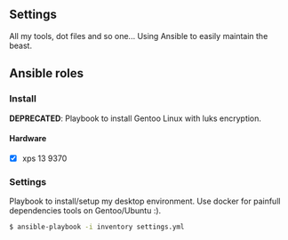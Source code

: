 ## Settings
All my tools, dot files and so one... Using Ansible to easily maintain the beast.

## Ansible roles
### Install
**DEPRECATED**: Playbook to install Gentoo Linux with luks encryption.

#### Hardware
- [x] xps 13 9370

### Settings
Playbook to install/setup my desktop environment.
Use docker for painfull dependencies tools on Gentoo/Ubuntu :).
```bash
$ ansible-playbook -i inventory settings.yml
```
